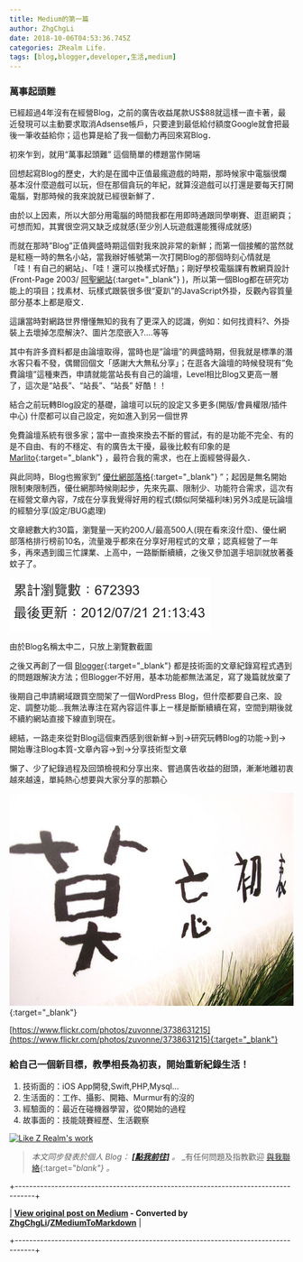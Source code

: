 ```yaml
---
title: Medium的第一篇
author: ZhgChgLi
date: 2018-10-06T04:53:36.745Z
categories: ZRealm Life.
tags: [blog,blogger,developer,生活,medium]
---
```


### 萬事起頭難

已經超過4年沒有在經營Blog，之前的廣告收益尾款US$88就這樣一直卡著，最近發現可以主動要求取消Adsense帳戶，只要達到最低給付額度Google就會把最後一筆收益給你；這也算是給了我一個動力再回來寫Blog．

初來乍到，就用“萬事起頭難” 這個簡單的標題當作開端

回想起寫Blog的歷史，大約是在國中正值最瘋遊戲的時期，那時候家中電腦很爛基本沒什麼遊戲可以玩，但在那個貪玩的年紀，就算沒遊戲可以打還是要每天打開電腦，對那時候的我來說就已經很新鮮了．

由於以上因素，所以大部分用電腦的時間我都在用即時通跟同學喇賽、逛逛網頁；可想而知，其實很空洞又缺乏成就感(至少別人玩遊戲還能獲得成就感)

而就在那時”Blog”正值興盛時期這個對我來說非常的新鮮；而第一個接觸的當然就是紅極一時的無名小站，當我辦好帳號第一次打開Blog的那個時刻心情就是「哇！有自己的網站」、「哇！還可以換樣式好酷」；剛好學校電腦課有教網頁設計(Front-Page 2003/ [阿聖網站](http://sheng.phy.nknu.edu.tw/){:target="_blank"} )，所以第一個Blog都在研究功能上的項目；找素材、玩樣式跟裝很多很“夏趴”的JavaScript外掛，反觀內容質量部分基本上都是廢文．

這讓當時對網路世界懵懂無知的我有了更深入的認識，例如：如何找資料?、外掛裝上去壞掉怎麼解決?、圖片怎麼嵌入?….等等

其中有許多資料都是由論壇取得，當時也是”論壇”的興盛時期，但我就是標準的潛水客只看不發，偶爾回個文「感謝大大無私分享」；在逛各大論壇的時候發現有”免費論壇”這種東西，申請就能當站長有自己的論壇，Level相比Blog又更高一層了，這次是“站長”、“站長”、“站長” 好酷！！

結合之前玩轉Blog設定的基礎，論壇可以玩的設定又多更多(開版/會員權限/插件中心) 什麼都可以自己設定，宛如進入到另一個世界

免費論壇系統有很多家；當中一直換來換去不斷的嘗試，有的是功能不完全、有的是不自由、有的不穩定、有的廣告太干擾，最後比較有印象的是 [Marlito](https://free.com.tw/free-discuz-forum-marlito/){:target="_blank"} ，最符合我的需求，也在上面經營得最久．

與此同時，Blog也搬家到” [優仕網部落格](http://blog.youthwant.com.tw){:target="_blank"} ”；起因是無名開始限制東限制西，優仕網那時候剛起步，先來先贏、限制少、功能符合需求，這次有在經營文章內容，7成在分享我覺得好用的程式(類似阿榮福利味)另外3成是玩論壇的經驗分享(設定/BUG處理)

文章總數大約30篇，瀏覽量一天約200人/最高500人(現在看來沒什麼)、優仕網部落格排行榜前10名，流量幾乎都來在分享好用程式的文章；認真經營了一年多，再來遇到國三忙課業、上高中，一路斷斷續續，之後又參加選手培訓就放著養蚊子了。


![由於Blog名稱太中二，只放上瀏覽數截圖](/assets/b7a3fb3d5531/1*4f2u_8dJ_OOeDcKt_Msayg.png "由於Blog名稱太中二，只放上瀏覽數截圖")

由於Blog名稱太中二，只放上瀏覽數截圖

之後又再創了一個 [Blogger](https://www.blogger.com/about/?r=1-null_user){:target="_blank"} 都是技術面的文章紀錄寫程式遇到的問題跟解決方法；但Blogger不好用，基本功能都無法滿足，寫了幾篇就放棄了

後期自己申請網域跟買空間架了一個WordPress Blog，但什麼都要自己來、設定、調整功能…我無法專注在寫內容這件事上ㄧ樣是斷斷續續在寫，空間到期後就不續約網站直接下線直到現在。

總結，一路走來從對Blog這個東西感到很新鮮->到->研究玩轉Blog的功能->到->開始專注Blog本質-文章內容->到->分享技術型文章

懶了、少了紀錄過程及回頭檢視和分享出來、嘗過廣告收益的甜頭，漸漸地離初衷越來越遠，單純熱心想要與大家分享的那顆心


![https://www\.flickr\.com/photos/zuvonne/3738631215](/assets/b7a3fb3d5531/1*haJDXXSgWX--oHXqpRVhaQ.jpeg "https://www\.flickr\.com/photos/zuvonne/3738631215"){:target="_blank"}

[https://www.flickr.com/photos/zuvonne/3738631215](https://www.flickr.com/photos/zuvonne/3738631215){:target="_blank"}
### 給自己一個新目標，教學相長為初衷，開始重新紀錄生活！
1. 技術面的：iOS App開發,Swift,PHP,Mysql…
2. 生活面的：工作、攝影、開箱、Murmur有的沒的
3. 經驗面的：最近在碰機器學習，從0開始的過程
4. 故事面的：技能競賽經歷、生活觀察



[![Like Z Realm's work](https://button.like.co/images/og/likebutton.png "Like Z Realm's work")](https://button.like.co/zhgchgli)

> _本文同步發表於個人 Blog： [**[點我前往]**](https://zhgchg.li/posts/b7a3fb3d5531/) 。_
> _有任何問題及指教歡迎 [與我聯絡](https://www.zhgchg.li/contact){:target="_blank"} 。_



+-----------------------------------------------------------------------------------+

| **[View original post on Medium](https://medium.com/zrealm-life/medium%E7%9A%84%E7%AC%AC%E4%B8%80%E7%AF%87-b7a3fb3d5531) - Converted by [ZhgChgLi](https://zhgchg.li)/[ZMediumToMarkdown](https://github.com/ZhgChgLi/ZMediumToMarkdown)** |

+-----------------------------------------------------------------------------------+

